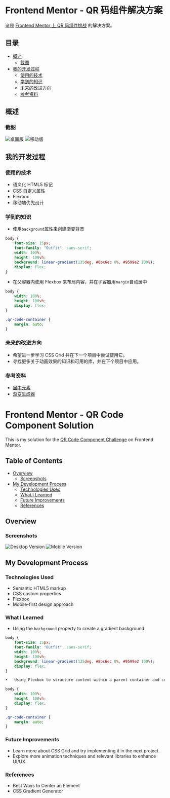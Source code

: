 # Frontend Mentor - QR 码组件解决方案

这是 [Frontend Mentor 上 QR 码组件挑战](https://www.frontendmentor.io/challenges/qr-code-component-iux_sIO_H) 的解决方案。

## 目录

-   [概述](#概述)
    -   [截图](#截图)
-   [我的开发过程](#我的开发过程)
    -   [使用的技术](#使用的技术)
    -   [学到的知识](#学到的知识)
    -   [未来的改进方向](#未来的改进方向)
    -   [参考资料](#参考资料)

## 概述

### 截图

![桌面版](./completed/desktop_done.png)
![移动版](./completed/moblie_done.jpg)

## 我的开发过程

### 使用的技术

-   语义化 HTML5 标记
-   CSS 自定义属性
-   Flexbox
-   移动端优先设计

### 学到的知识

-   使用`background`属性来创建渐变背景

```css
body {
    font-size: 15px;
    font-family: "Outfit", sans-serif;
    width: 100%;
    height: 100vh;
    background: linear-gradient(135deg, #8bc6ec 0%, #9599e2 100%);
    display: flex;
}
```

-   在父容器内使用 Flexbox 来布局内容，并在子容器用`margin`自动居中

```css
body {
    width: 100%;
    height: 100vh;
    display: flex;
}

.qr-code-container {
    margin: auto;
}
```

### 未来的改进方向

-   希望进一步学习 CSS Grid 并在下一个项目中尝试使用它。
-   寻找更多关于动画效果的知识和可用的库，并在下个项目中应用。

### 参考资料

-   [居中元素](https://chokcoco.github.io/CSS-Inspiration/#/./layout/best-way-to-center-element)
-   [渐变生成器](https://cssgradient.io/gradient-backgrounds/)

# Frontend Mentor - QR Code Component Solution

This is my solution for the [QR Code Component Challenge](https://www.frontendmentor.io/challenges/qr-code-component-iux_sIO_H) on Frontend Mentor.

## Table of Contents

-   [Overview](#overview)
    -   [Screenshots](#screenshots)
-   [My Development Process](#my-development-process)
    -   [Technologies Used](#technologies-used)
    -   [What I Learned](#what-i-learned)
    -   [Future Improvements](#future-improvements)
    -   [References](#references)

## Overview

### Screenshots

![Desktop Version](./completed/desktop_done.png)
![Mobile Version](./completed/moblie_done.jpg)

## My Development Process

### Technologies Used

-   Semantic HTML5 markup
-   CSS custom properties
-   Flexbox
-   Mobile-first design approach

### What I Learned

-   Using the `background` property to create a gradient background:

```css
body {
    font-size: 15px;
    font-family: "Outfit", sans-serif;
    width: 100%;
    height: 100vh;
    background: linear-gradient(135deg, #8bc6ec 0%, #9599e2 100%);
    display: flex;
}

•	Using Flexbox to structure content within a parent container and centering the child container with margin: auto:

body {
    width: 100%;
    height: 100vh;
    display: flex;
}

.qr-code-container {
    margin: auto;
}
```

### Future Improvements

-   Learn more about CSS Grid and try implementing it in the next project.
-   Explore more animation techniques and relevant libraries to enhance UI/UX.

### References

-   Best Ways to Center an Element
-   CSS Gradient Generator
